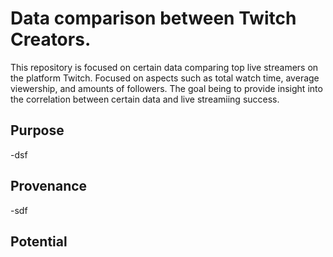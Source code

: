 # Data comparison between Twitch Creators.

This repository is focused on certain data comparing top live streamers on the platform Twitch. Focused on aspects such as total watch time, average viewership, and amounts of followers. The goal being to provide insight into the correlation between certain data and live streamiing success.

## Purpose

-dsf

## Provenance

-sdf

## Potential


